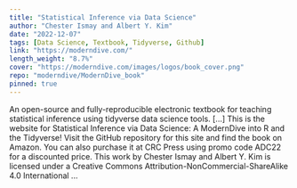 ```yaml
---
title: "Statistical Inference via Data Science"
author: "Chester Ismay and Albert Y. Kim"
date: "2022-12-07"
tags: [Data Science, Textbook, Tidyverse, Github]
link: "https://moderndive.com/"
length_weight: "8.7%"
cover: "https://moderndive.com/images/logos/book_cover.png"
repo: "moderndive/ModernDive_book"
pinned: true
---
```


An open-source and fully-reproducible electronic textbook for teaching statistical inference using tidyverse data science tools. [...] This is the website for Statistical Inference via Data Science: A ModernDive into R and the Tidyverse! Visit the GitHub repository for this site and find the book on Amazon. You can also purchase it at CRC Press using promo code ADC22 for a discounted price. This work by Chester Ismay and Albert Y. Kim is licensed under a Creative Commons Attribution-NonCommercial-ShareAlike 4.0 International ...
